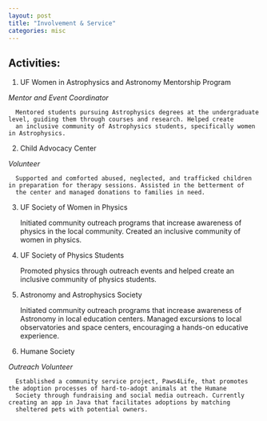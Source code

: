 ```yaml
---
layout: post
title: "Involvement & Service"
categories: misc
---
```


## Activities:
1. UF Women in Astrophysics and Astronomy Mentorship Program
   
_Mentor and Event Coordinator_

      Mentored students pursuing Astrophysics degrees at the undergraduate level, guiding them through courses and research. Helped create 
      an inclusive community of Astrophysics students, specifically women in Astrophysics.
      
2. Child Advocacy Center
   
_Volunteer_

      Supported and comforted abused, neglected, and trafficked children in preparation for therapy sessions. Assisted in the betterment of 
      the center and managed donations to families in need.
      
3. UF Society of Women in Physics
   
      Initiated community outreach programs that increase awareness of physics in the local community. Created an inclusive community of   
      women in physics.
   
4. UF Society of Physics Students
   
      Promoted physics through outreach events and helped create an inclusive community of physics students.
   
5. Astronomy and Astrophysics Society
    
      Initiated community outreach programs that increase awareness of Astronomy in local education centers. Managed excursions to local 
      observatories and space centers, encouraging a hands-on educative experience.
   
6. Humane Society
    
_Outreach Volunteer_

      Established a community service project, Paws4Life, that promotes the adoption processes of hard-to-adopt animals at the Humane 
      Society through fundraising and social media outreach. Currently creating an app in Java that facilitates adoptions by matching 
      sheltered pets with potential owners.
